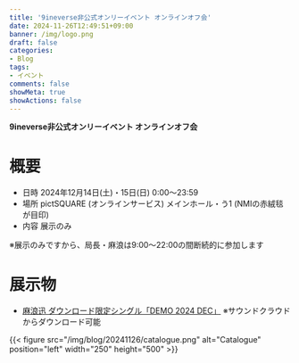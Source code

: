 ```yaml
---
title: '9ineverse非公式オンリーイベント オンラインオフ会'
date: 2024-11-26T12:49:51+09:00
banner: /img/logo.png
draft: false
categories:
- Blog
tags:
- イベント
comments: false
showMeta: true
showActions: false
---
```


**9ineverse非公式オンリーイベント オンラインオフ会**

# 概要
- 日時 2024年12月14日(土)・15日(日) 0:00～23:59
- 場所 pictSQUARE (オンラインサービス) メインホール・う1 (NMIの赤絨毯が目印)
- 内容 展示のみ

※展示のみですから、局長・麻浪は9:00〜22:00の間断続的に参加します

# 展示物
- [麻浪迅 ダウンロード限定シングル「DEMO 2024 DEC」](/music/nrdz-1) ※サウンドクラウドからダウンロード可能

{{< figure src="/img/blog/20241126/catalogue.png" alt="Catalogue" position="left" width="250" height="500" >}}
